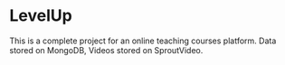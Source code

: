 # LevelUp
 
This is a complete project for an online teaching courses platform.
Data stored on MongoDB, Videos stored on SproutVideo.
